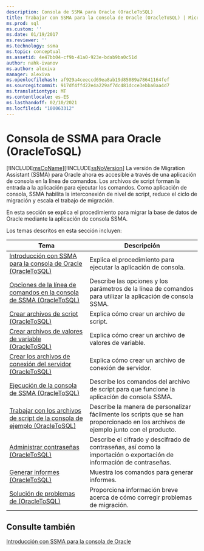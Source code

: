 ```yaml
---
description: Consola de SSMA para Oracle (OracleToSQL)
title: Trabajar con SSMA para la consola de Oracle (OracleToSQL) | Microsoft Docs
ms.prod: sql
ms.custom: ''
ms.date: 01/19/2017
ms.reviewer: ''
ms.technology: ssma
ms.topic: conceptual
ms.assetid: 4e47bb04-cf9b-41a0-923e-bdab9ba0c51d
author: nahk-ivanov
ms.author: alexiva
manager: alexiva
ms.openlocfilehash: af929a4ceeccd69ea8ab19d85089a78641164fef
ms.sourcegitcommit: 917df4ffd22e4a229af7dc481dcce3ebba0aa4d7
ms.translationtype: MT
ms.contentlocale: es-ES
ms.lasthandoff: 02/10/2021
ms.locfileid: "100063312"
---
```

# <a name="working-with-ssma-for-oracle-console-oracletosql"></a>Consola de SSMA para Oracle (OracleToSQL)
[!INCLUDE[msCoName](../../includes/msconame_md.md)][!INCLUDE[ssNoVersion](../../includes/ssnoversion-md.md)] La versión de Migration Assistant (SSMA) para Oracle ahora es accesible a través de una aplicación de consola en la línea de comandos. Los archivos de script forman la entrada a la aplicación para ejecutar los comandos. Como aplicación de consola, SSMA habilita la interconexión de nivel de script, reduce el ciclo de migración y escala el trabajo de migración.  
  
En esta sección se explica el procedimiento para migrar la base de datos de Oracle mediante la aplicación de consola SSMA.  
  
Los temas descritos en esta sección incluyen:  
  
|Tema|Descripción|  
|-|-|  
|[Introducción con SSMA para la consola de Oracle &#40;OracleToSQL&#41;](../../ssma/oracle/getting-started-with-ssma-for-oracle-console-oracletosql.md)|Explica el procedimiento para ejecutar la aplicación de consola.|  
|[Opciones de la línea de comandos en la consola de SSMA &#40;OracleToSQL&#41;](../../ssma/oracle/command-line-options-in-ssma-console-oracletosql.md)|Describe las opciones y los parámetros de la línea de comandos para utilizar la aplicación de consola SSMA.|  
|[Crear archivos de script &#40;OracleToSQL&#41;](../../ssma/oracle/creating-script-files-oracletosql.md)|Explica cómo crear un archivo de script.|  
|[Crear archivos de valores de variable &#40;OracleToSQL&#41;](../../ssma/oracle/creating-variable-value-files-oracletosql.md)|Explica cómo crear un archivo de valores de variable.|  
|[Crear los archivos de conexión del servidor &#40;OracleToSQL&#41;](../../ssma/oracle/creating-the-server-connection-files-oracletosql.md)|Explica cómo crear un archivo de conexión de servidor.|  
|[Ejecución de la consola de SSMA &#40;OracleToSQL&#41;](../../ssma/oracle/executing-the-ssma-console-oracletosql.md)|Describe los comandos del archivo de script para que funcione la aplicación de consola SSMA.|  
|[Trabajar con los archivos de script de la consola de ejemplo &#40;OracleToSQL&#41;](../../ssma/oracle/working-with-the-sample-console-script-files-oracletosql.md)|Describe la manera de personalizar fácilmente los scripts que se han proporcionado en los archivos de ejemplo junto con el producto.|  
|[Administrar contraseñas &#40;OracleToSQL&#41;](../../ssma/oracle/managing-passwords-oracletosql.md)|Describe el cifrado y descifrado de contraseñas, así como la importación o exportación de información de contraseñas.|  
|[Generar informes &#40;OracleToSQL&#41;](../../ssma/oracle/generating-reports-oracletosql.md)|Muestra los comandos para generar informes.|  
|[Solución de problemas de &#40;OracleToSQL&#41;](../../ssma/oracle/troubleshooting-oracletosql.md)|Proporciona información breve acerca de cómo corregir problemas de migración.|  
  
## <a name="see-also"></a>Consulte también  
[Introducción con SSMA para la consola de Oracle](getting-started-with-ssma-for-oracle-console-oracletosql.md)  
  
